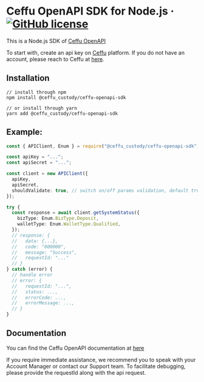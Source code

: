# Ceffu OpenAPI SDK for Node.js &middot; [![GitHub license](https://img.shields.io/badge/license-MIT-blue.svg)](https://github.com/Ceffu/ceffu-openapi-sdk-nodejs/blob/main/LICENSE)

This is a Node.js SDK of [Ceffu OpenAPI](https://apidoc.ceffu.io/apidoc/shared-c9ece2c6-3ab4-4667-bb7d-c527fb3dbf78/doc-338167)

To start with, create an api key on [Ceffu](https://www.ceffu.com) platform. If you do not have an account, please reach to Ceffu at [here](https://www.ceffu.com/get-started).

## Installation

```
// install through npm
npm install @ceffu_custody/ceffu-openapi-sdk

// or install through yarn
yarn add @ceffu_custody/ceffu-openapi-sdk
```

## Example:

```typescript
const { APIClient, Enum } = require("@ceffu_custody/ceffu-openapi-sdk");

const apiKey = "...";
const apiSecret = "...";

const client = new APIClient({
  apiKey,
  apiSecret,
  shouldValidate: true, // switch on/off params validation, default true
});

try {
  const response = await client.getSystemStatus({
    bizType: Enum.BizType.Deposit,
    walletType: Enum.WalletType.Qualified,
  });
  // response: {
  //   data: {...},
  //   code: "000000",
  //   message: "Success",
  //   requestId: "..."
  // }
} catch (error) {
  // handle error
  // error: {
  //   requestId: "...",
  //   status: ...,
  //   errorCode: ...,
  //   errorMessage: ...,
  // }
}
```

## Documentation

You can find the Ceffu OpenAPI documentation at [here](https://apidoc.ceffu.io/apidoc/shared-c9ece2c6-3ab4-4667-bb7d-c527fb3dbf78/doc-338167)

If you require immediate assistance, we recommend you to speak with your Account Manager or contact our Support team. To facilitate debugging, please provide the requestId along with the api request.
